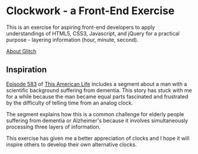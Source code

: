Clockwork - a Front-End Exercise
================================

This is an exercise for aspiring front-end developers
to apply understandings of HTML5, CSS3, Javascript, and jQuery
for a practical purpose - layering information 
(hour, minute, second).

[About Glitch](https://glitch.com/about)


Inspiration
------------

[Episode 583](https://www.thisamericanlife.org/radio-archives/episode/583/transcript) of [This American Life](http://www.thisamericanlife.org/) includes a segment about
a man with a scientific background suffering from dementia. 
This story has stuck with me for a while because the man became
equal parts fascinated and frustrated by the difficulty of telling
time from an analog clock.

The segment explains how this is a common challenge for elderly 
people suffering from dementia or Alzheimer's because it involves
simultaneously processing three layers of information.

This exercise has given me a better appreciation of clocks and 
I hope it will inspire others to develop their own alternative
clocks.
